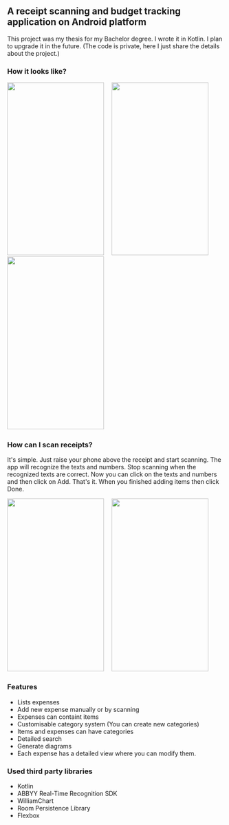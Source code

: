 ## A receipt scanning and budget tracking application on Android platform
This project was my thesis for my Bachelor degree. I wrote it in Kotlin. I plan to upgrade it in the future.
(The code is private, here I just share the details about the project.)

### How it looks like?
<p>
   <img  width="225" height="401" src="https://user-images.githubusercontent.com/37157607/60654364-2bbcb000-9e4c-11e9-8a95-208a1f427078.png">
   <img  width="10" height="1" src="">

   <img  width="225" height="401" src="https://user-images.githubusercontent.com/37157607/60654477-5eff3f00-9e4c-11e9-80b4-b8a0a6e4abc2.png">
   <img  width="10" height="1" src="">
   
   <img  width="225" height="401" src="https://user-images.githubusercontent.com/37157607/60654529-74746900-9e4c-11e9-8e96-dcdf1e0ed6ea.png">
   <img  width="10" height="1" src="">
</p>



### How can I scan receipts?
It's simple. Just raise your phone above the receipt and start scanning. The app will recognize the texts and numbers.
Stop scanning when the recognized texts are correct. Now you can click on the texts and numbers and then click on Add. That's it. When you finished adding items then click Done.
<p>
    <img  width="225" height="401" src="https://user-images.githubusercontent.com/37157607/60655682-7c350d00-9e4e-11e9-9306-7d562ece8346.png">
   <img  width="10" height="1" src="">

   <img  width="225" height="401" src="https://user-images.githubusercontent.com/37157607/60655712-8820cf00-9e4e-11e9-8b42-52f9f51dbbd5.png">
</p> 

### Features
* Lists expenses
* Add new expense manually or by scanning
* Expenses can containt items
* Customisable category system (You can create new categories)
* Items and expenses can have categories
* Detailed search
* Generate diagrams 
* Each expense has a detailed view where you can modify them.

### Used third party libraries
* Kotlin
* ABBYY Real-Time Recognition SDK
* WilliamChart
* Room Persistence Library
* Flexbox
